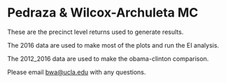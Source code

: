 # Pedraza & Wilcox-Archuleta MC

These are the precinct level returns used to generate results.

The 2016 data are used to make most of the plots and run the EI analysis.  

The 2012_2016 data are used to make the obama-clinton comparison. 

Please email bwa@ucla.edu with any questions. 
